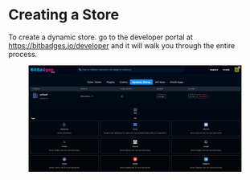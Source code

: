 # Creating a Store

To create a dynamic store. go to the developer portal at https://bitbadges.io/developer and it will walk you through the entire process.

<figure><img src="../../../../.gitbook/assets/image (170).png" alt=""><figcaption></figcaption></figure>
